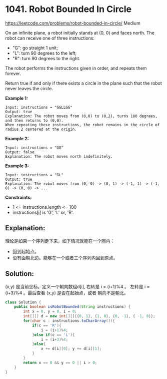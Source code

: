# 1041. Robot Bounded In Circle
<https://leetcode.com/problems/robot-bounded-in-circle/>
Medium

On an infinite plane, a robot initially stands at (0, 0) and faces north. The robot can receive one of three instructions:

* "G": go straight 1 unit;
* "L": turn 90 degrees to the left;
* "R": turn 90 degrees to the right.

The robot performs the instructions given in order, and repeats them forever.

Return true if and only if there exists a circle in the plane such that the robot never leaves the circle.

 

**Example 1:**

    Input: instructions = "GGLLGG"
    Output: true
    Explanation: The robot moves from (0,0) to (0,2), turns 180 degrees, and then returns to (0,0).
    When repeating these instructions, the robot remains in the circle of radius 2 centered at the origin.
**Example 2:**

    Input: instructions = "GG"
    Output: false
    Explanation: The robot moves north indefinitely.
**Example 3:**

    Input: instructions = "GL"
    Output: true
    Explanation: The robot moves from (0, 0) -> (0, 1) -> (-1, 1) -> (-1, 0) -> (0, 0) -> ...

**Constraints:**
* 1 <= instructions.length <= 100
* instructions[i] is 'G', 'L' or, 'R'.


## Explanation: 
理论是如果一个序列走下来，如下情况就能在一个圈内：
* 回到起始点。
* 没有面朝北边。能够在一个或者三个序列内回到原点。

## Solution: 
(x,y) 是当前坐标。定义一个朝向数组d[i], 右转是 i = (i+1)%4 。 左转是 i = (i+3)%4 。最后查看 (x,y) 是否在起始点，或者 朝向不是朝北。

```java
class Solution {
    public boolean isRobotBounded(String instructions) {
        int x = 0, y = 0, i = 0;
        int[][] d = new int[][]{{0, 1}, {1, 0}, {0, -1}, { -1, 0}};
        for(char c : instructions.toCharArray()){
            if(c == 'R'){
                i = (i+1)%4;
            }else if(c == 'L'){
                i = (i+3)%4;
            }else{
                x += d[i][0]; y += d[i][1];
            }
        }
        return x == 0 && y == 0 || i > 0;
    }
}
```